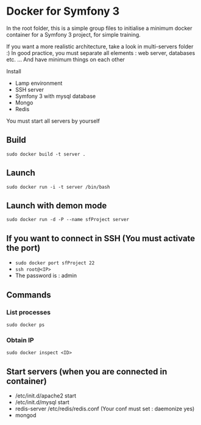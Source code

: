 # Docker for Symfony 3

In the root folder, this is a simple group files to initialise a minimum docker container for a Symfony 3 project, for simple training.

If you want a more realistic architecture, take a look in multi-servers folder :)
In good practice, you must separate all elements : web server, databases etc. ... And have minimum things on each other

Install 

- Lamp environment
- SSH server
- Symfony 3 with mysql database
- Mongo
- Redis

You must start all servers by yourself

## Build

```sudo docker build -t server . ```

## Launch

```sudo docker run -i -t server /bin/bash ```

## Launch with demon mode

```sudo docker run -d -P --name sfProject server ```

## If you want to connect in SSH (You must activate the port)

- ```sudo docker port sfProject 22 ```
- ```ssh root@<IP> ```
- The password is : admin

## Commands

### List processes
```sudo docker ps ```

### Obtain IP
```sudo docker inspect <ID> ```

## Start servers (when you are connected in container)

- /etc/init.d/apache2 start
- /etc/init.d/mysql start
- redis-server /etc/redis/redis.conf (Your conf must set : daemonize yes)
- mongod


